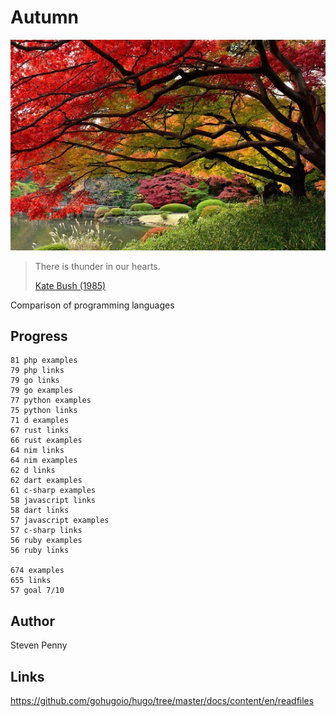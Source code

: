 # Autumn

![hero](docs/image.jpg)

> There is thunder in our hearts.
>
> [Kate Bush (1985)](//youtu.be/8rIjsa85UVk)

Comparison of programming languages

## Progress

~~~
81 php examples
79 php links
79 go links
79 go examples
77 python examples
75 python links
71 d examples
67 rust links
66 rust examples
64 nim links
64 nim examples
62 d links
62 dart examples
61 c-sharp examples
58 javascript links
58 dart links
57 javascript examples
57 c-sharp links
56 ruby examples
56 ruby links

674 examples
655 links
57 goal 7/10
~~~

## Author

Steven Penny

## Links

<https://github.com/gohugoio/hugo/tree/master/docs/content/en/readfiles>
